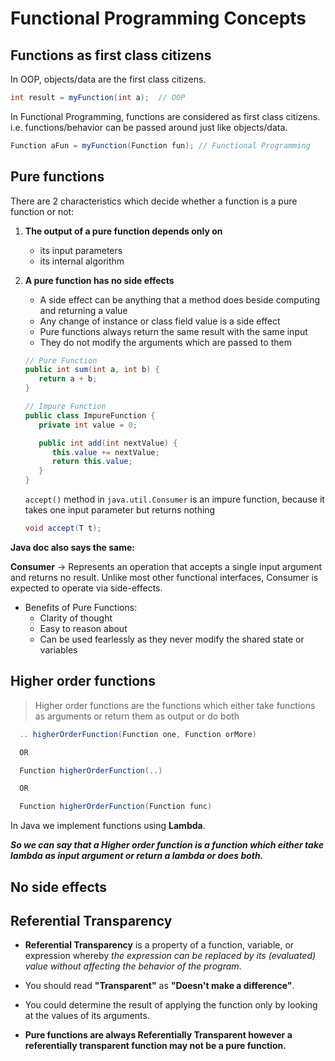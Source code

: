 # Functional Programming Concepts

## Functions as first class citizens

In OOP, objects/data are the first class citizens.

```java
int result = myFunction(int a);  // OOP
```

In Functional Programming, functions are considered as first class citizens. i.e. functions/behavior can be passed around just like objects/data.

```java
Function aFun = myFunction(Function fun); // Functional Programming
```

## Pure functions

There are 2 characteristics which decide whether a function is a pure function or not:

1. **The output of a pure function depends only on**
   - its input parameters
   - its internal algorithm

2. **A pure function has no side effects**

   - A side effect can be anything that a method does beside computing and returning a value
   - Any change of instance or class field value is a side effect
   - Pure functions always return the same result with the same input
   - They do not modify the arguments which are passed to them

   ```java
   // Pure Function
   public int sum(int a, int b) {
      return a + b;
   }
   ```

   ```java
   // Impure Function
   public class ImpureFunction {
      private int value = 0;

      public int add(int nextValue) {
         this.value += nextValue;
         return this.value;
      }
   }
   ```

   `accept()` method in `java.util.Consumer` is an impure function, because it takes one input parameter but returns nothing

   ```java
   void accept(T t);
   ```

**Java doc also says the same:**

**Consumer** -> Represents an operation that accepts a single input argument and returns no result. Unlike most other functional interfaces, Consumer is expected to operate via side-effects.

- Benefits of Pure Functions:
  - Clarity of thought
  - Easy to reason about
  - Can be used fearlessly as they never modify the shared state or variables

## Higher order functions

> Higher order functions are the functions which either take functions as arguments or return them as output or do both

```java
  .. higherOrderFunction(Function one, Function orMore)

  OR

  Function higherOrderFunction(..)

  OR

  Function higherOrderFunction(Function func)
```

In Java we implement functions using **Lambda**.

**_So we can say that a Higher order function is a function which either take lambda as input argument or return a lambda or does both._**

## No side effects

## Referential Transparency

- **Referential Transparency** is a property of a function, variable, or expression whereby _the expression can be replaced by its (evaluated) value without affecting the behavior of the program_.

- You should read **"Transparent"** as **"Doesn't make a difference"**.

- You could determine the result of applying the function only by looking at the values of its arguments.

- **Pure functions are always Referentially Transparent however a referentially transparent function may not be a pure function.**
